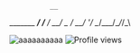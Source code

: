               __  
 _______  ____/ /__
/ __/ _ \/ __/  '_/
\__/\___/\__/_/\_\ 
                   

![aaaaaaaaaa](https://github-readme-stats.vercel.app/api?username=Nxyi&theme=dark&show_icons=true)
![Profile views](https://gpvc.arturio.dev/Nxyi)
